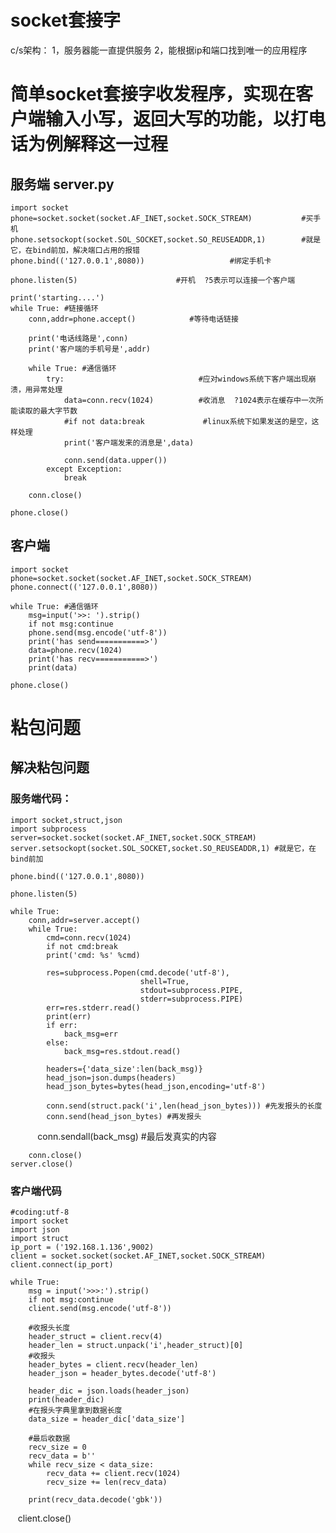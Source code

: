 
# socket套接字
  c/s架构：
  1，服务器能一直提供服务
  2，能根据ip和端口找到唯一的应用程序
  
# 简单socket套接字收发程序，实现在客户端输入小写，返回大写的功能，以打电话为例解释这一过程
 ## 服务端  server.py
    import socket
    phone=socket.socket(socket.AF_INET,socket.SOCK_STREAM)           #买手机
    phone.setsockopt(socket.SOL_SOCKET,socket.SO_REUSEADDR,1)        #就是它，在bind前加，解决端口占用的报错
    phone.bind(('127.0.0.1',8080))                   #绑定手机卡

    phone.listen(5)                      #开机  ?5表示可以连接一个客户端

    print('starting....')
    while True: #链接循环
        conn,addr=phone.accept()            #等待电话链接

        print('电话线路是',conn)
        print('客户端的手机号是',addr)

        while True: #通信循环
            try:                              #应对windows系统下客户端出现崩溃，用异常处理
                data=conn.recv(1024)          #收消息  ?1024表示在缓存中一次所能读取的最大字节数
                #if not data:break             #linux系统下如果发送的是空，这样处理
                print('客户端发来的消息是',data)

                conn.send(data.upper())
            except Exception:
                break

        conn.close()

    phone.close()

## 客户端
    import socket
    phone=socket.socket(socket.AF_INET,socket.SOCK_STREAM)
    phone.connect(('127.0.0.1',8080))

    while True: #通信循环
        msg=input('>>: ').strip()
        if not msg:continue
        phone.send(msg.encode('utf-8'))
        print('has send===========>')
        data=phone.recv(1024)
        print('has recv===========>')
        print(data)

    phone.close()
# 粘包问题
## 解决粘包问题
### 服务端代码：
  
    import socket,struct,json
    import subprocess
    server=socket.socket(socket.AF_INET,socket.SOCK_STREAM)
    server.setsockopt(socket.SOL_SOCKET,socket.SO_REUSEADDR,1) #就是它，在bind前加

    phone.bind(('127.0.0.1',8080))

    phone.listen(5)

    while True:
        conn,addr=server.accept()
        while True:
            cmd=conn.recv(1024)
            if not cmd:break
            print('cmd: %s' %cmd)

            res=subprocess.Popen(cmd.decode('utf-8'),
                                 shell=True,
                                 stdout=subprocess.PIPE,
                                 stderr=subprocess.PIPE)
            err=res.stderr.read()
            print(err)
            if err:
                back_msg=err
            else:
                back_msg=res.stdout.read()

            headers={'data_size':len(back_msg)}
            head_json=json.dumps(headers)
            head_json_bytes=bytes(head_json,encoding='utf-8')

            conn.send(struct.pack('i',len(head_json_bytes))) #先发报头的长度
            conn.send(head_json_bytes) #再发报头
            conn.sendall(back_msg) #最后发真实的内容

        conn.close()
    server.close()
    
   ### 客户端代码
    #coding:utf-8
    import socket
    import json
    import struct
    ip_port = ('192.168.1.136',9002)
    client = socket.socket(socket.AF_INET,socket.SOCK_STREAM)
    client.connect(ip_port)

    while True:
        msg = input('>>>:').strip()
        if not msg:continue
        client.send(msg.encode('utf-8'))

        #收报头长度
        header_struct = client.recv(4)
        header_len = struct.unpack('i',header_struct)[0]
        #收报头
        header_bytes = client.recv(header_len)
        header_json = header_bytes.decode('utf-8')

        header_dic = json.loads(header_json)
        print(header_dic)
        #在报头字典里拿到数据长度
        data_size = header_dic['data_size']

        #最后收数据
        recv_size = 0
        recv_data = b''
        while recv_size < data_size:
            recv_data += client.recv(1024)
            recv_size += len(recv_data)

        print(recv_data.decode('gbk'))

    client.close()
